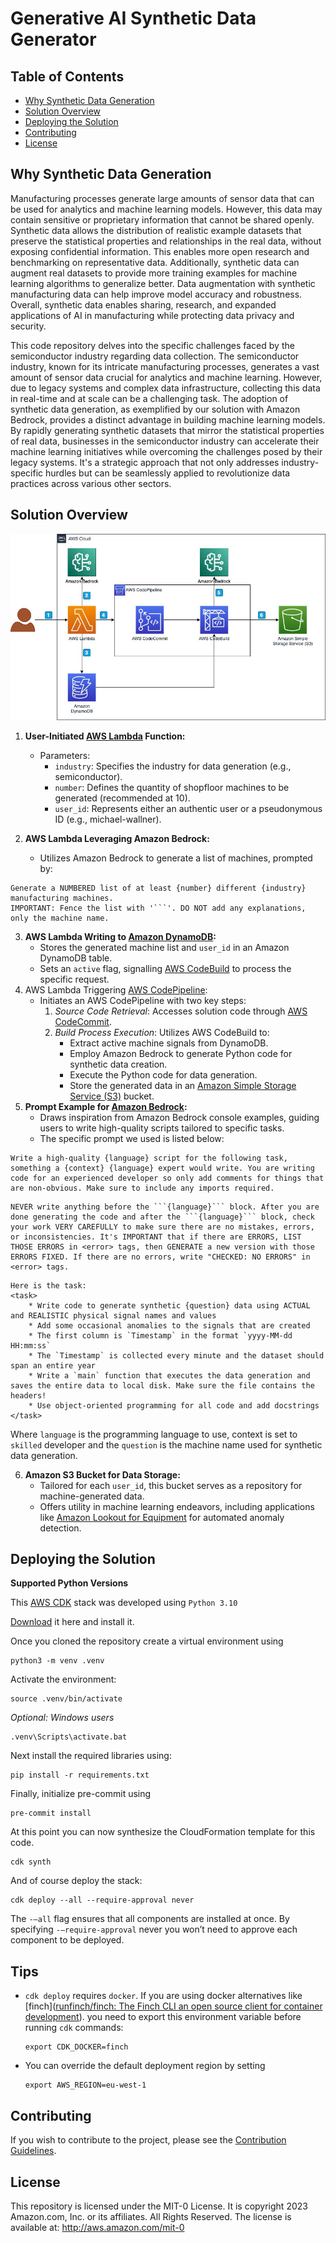 # Generative AI Synthetic Data Generator

## Table of Contents

- [Why Synthetic Data Generation](#why)
- [Solution Overview](#solution-overview)
- [Deploying the Solution](#installation)
- [Contributing](#contributing)
- [License](#license)

## Why Synthetic Data Generation <a name="why"></a>

Manufacturing processes generate large amounts of sensor data that can be used for analytics and machine learning models. However, this data may contain sensitive or proprietary information that cannot be shared openly. Synthetic data allows the distribution of realistic example datasets that preserve the statistical properties and relationships in the real data, without exposing confidential information. This enables more open research and benchmarking on representative data. Additionally, synthetic data can augment real datasets to provide more training examples for machine learning algorithms to generalize better. Data augmentation with synthetic manufacturing data can help improve model accuracy and robustness. Overall, synthetic data enables sharing, research, and expanded applications of AI in manufacturing while protecting data privacy and security.

This code repository delves into the specific challenges faced by the semiconductor industry regarding data collection. The semiconductor industry, known for its intricate manufacturing processes, generates a vast amount of sensor data crucial for analytics and machine learning. However, due to legacy systems and complex data infrastructure, collecting this data in real-time and at scale can be a challenging task. The adoption of synthetic data generation, as exemplified by our solution with Amazon Bedrock, provides a distinct advantage in building machine learning models. By rapidly generating synthetic datasets that mirror the statistical properties of real data, businesses in the semiconductor industry can accelerate their machine learning initiatives while overcoming the challenges posed by their legacy systems. It's a strategic approach that not only addresses industry-specific hurdles but can be seamlessly applied to revolutionize data practices across various other sectors.


## Solution Overview <a name="solution-overview"></a>

![product_image](./docs/architecture.jpg)

1. **User-Initiated [AWS Lambda](https://aws.amazon.com/lambda/) Function:**
	* Parameters:
		* `industry`: Specifies the industry for data generation (e.g., semiconductor).
		* `number`: Defines the quantity of shopfloor machines to be generated (recommended at 10).
		* `user_id`: Represents either an authentic user or a pseudonymous ID (e.g., michael-wallner).

2. **AWS Lambda Leveraging Amazon Bedrock:**
	* Utilizes Amazon Bedrock to generate a list of machines, prompted by:

```
Generate a NUMBERED list of at least {number} different {industry} manufacturing machines.
IMPORTANT: Fence the list with '```'. DO NOT add any explanations, only the machine name.
```

3. **AWS Lambda Writing to [Amazon DynamoDB](https://aws.amazon.com/dynamodb/):**
	* Stores the generated machine list and `user_id` in an Amazon DynamoDB table.
	* Sets an `active` flag, signalling [AWS CodeBuild](https://aws.amazon.com/codebuild/) to process the specific request.
4. AWS Lambda Triggering [AWS CodePipeline](https://aws.amazon.com/codepipeline/):
	* Initiates an AWS CodePipeline with two key steps:
		1. *Source Code Retrieval*: Accesses solution code through [AWS CodeCommit](https://aws.amazon.com/codecommit/).
		2. *Build Process Execution*: Utilizes AWS CodeBuild to:
			* Extract active machine signals from DynamoDB.
			* Employ Amazon Bedrock to generate Python code for synthetic data creation.
			* Execute the Python code for data generation.
			* Store the generated data in an [Amazon Simple Storage Service (S3)](https://aws.amazon.com/s3/) bucket.
5. **Prompt Example for [Amazon Bedrock](https://aws.amazon.com/bedrock):**
	* Draws inspiration from Amazon Bedrock console examples, guiding users to write high-quality scripts tailored to specific tasks.
	* The specific prompt we used is listed below:

```
Write a high-quality {language} script for the following task, something a {context} {language} expert would write. You are writing code for an experienced developer so only add comments for things that are non-obvious. Make sure to include any imports required.
```

```
NEVER write anything before the ```{language}``` block. After you are done generating the code and after the ```{language}``` block, check your work VERY CAREFULLY to make sure there are no mistakes, errors, or inconsistencies. It's IMPORTANT that if there are ERRORS, LIST THOSE ERRORS in <error> tags, then GENERATE a new version with those ERRORS FIXED. If there are no errors, write "CHECKED: NO ERRORS" in <error> tags.
```

```
Here is the task:
<task>
	* Write code to generate synthetic {question} data using ACTUAL and REALISTIC physical signal names and values
	* Add some occasional anomalies to the signals that are created
	* The first column is `Timestamp` in the format `yyyy-MM-dd HH:mm:ss`
	* The `Timestamp` is collected every minute and the dataset should span an entire year
	* Write a `main` function that executes the data generation and saves the entire data to local disk. Make sure the file contains the headers!
	* Use object-oriented programming for all code and add docstrings
</task>
```

Where `language` is the programming language to use, context is set to `skilled` developer and the `question` is the machine name used for synthetic data generation.

6. **Amazon S3 Bucket for Data Storage:**
	* Tailored for each `user_id`, this bucket serves as a repository for machine-generated data.
	* Offers utility in machine learning endeavors, including applications like [Amazon Lookout for Equipment](https://aws.amazon.com/lookout-for-equipment/) for automated anomaly detection.


## Deploying the Solution <a name="installation"></a>

**Supported Python Versions**

This [AWS CDK](https://aws.amazon.com/cdk/) stack was developed using `Python 3.10`

[Download](https://www.python.org/downloads/) it here and install it.

Once you cloned the repository create a virtual environment using

```
python3 -m venv .venv
```

Activate the environment:

```
source .venv/bin/activate
```

*Optional: Windows users*

```
.venv\Scripts\activate.bat
```

Next install the required libraries using:

```
pip install -r requirements.txt
```

Finally, initialize pre-commit using

```
pre-commit install
```

At this point you can now synthesize the CloudFormation template for this code.

```
cdk synth
```

And of course deploy the stack:

```
cdk deploy --all --require-approval never
```

The `-—all` flag ensures that all components are installed at once. By specifying `-—require-approval` never you won’t need to approve each component to be deployed.

## Tips
* `cdk deploy` requires `docker`. If you are using docker alternatives like [finch]([runfinch/finch: The Finch CLI an open source client for container development](https://github.com/runfinch/finch)). you need to export this environment variable before running `cdk` commands:

	```
	export CDK_DOCKER=finch
	```
* You can override the default deployment region by setting
	```
	export AWS_REGION=eu-west-1
	```



## Contributing
If you wish to contribute to the project, please see the [Contribution Guidelines](./CONTRIBUTING.md).

## License

This repository is licensed under the MIT-0 License. It is copyright 2023 Amazon.com, Inc. or its affiliates. All Rights Reserved. The license is available at: http://aws.amazon.com/mit-0
